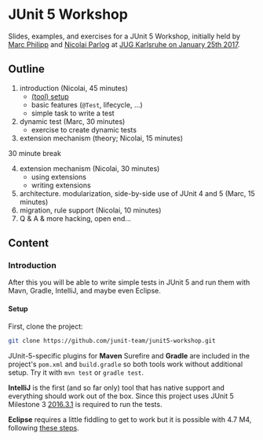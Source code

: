 # JUnit 5 Workshop

Slides, examples, and exercises for a JUnit 5 Workshop, initially held by [Marc Philipp](http://twitter.com/marcphilipp) and [Nicolai Parlog](https://twitter.com/nipafx) at [JUG Karlsruhe on January 25th 2017](http://jug-karlsruhe.de/content/junit-workshop/).

## Outline

1. introduction (Nicolai, 45 minutes)
    * [(tool) setup](#setup)
    * basic features (`@Test`, lifecycle, ...)
    * simple task to write a test
2. dynamic test (Marc, 30 minutes)
    * exercise to create dynamic tests
3. extension mechanism (theory; Nicolai, 15 minutes)

30 minute break

4. extension mechanism (Nicolai, 30 minutes)
    * using extensions
    * writing extensions
5. architecture. modularization, side-by-side use of JUnit 4 and 5 (Marc, 15 minutes)
6. migration, rule support (Nicolai, 10 minutes)
7. Q & A & more hacking, open end...

## Content

### Introduction

After this you will be able to write simple tests in JUnit 5 and run them with Mavn, Gradle, IntelliJ, and maybe even Eclipse.

#### Setup

First, clone the project:

```bash
git clone https://github.com/junit-team/junit5-workshop.git
```

JUnit-5-specific plugins for **Maven** Surefire and **Gradle** are included in the project's `pom.xml` and `build.gradle` so both tools work without additional setup.
Try it with `mvn test` or `gradle test`.

**IntelliJ** is the first (and so far only) tool that has native support and everything should work out of the box.
Since this project uses JUnit 5 Milestone 3 [2016.3.1](https://blog.jetbrains.com/idea/2016/12/intellij-idea-2016-3-1-rc-updates-junit-5-support-to-m3/) is required to run the tests.

**Eclipse** requires a little fiddling to get to work but it is possible with 4.7 M4, following [these steps](https://bugs.eclipse.org/bugs/show_bug.cgi?id=488566#c8).
